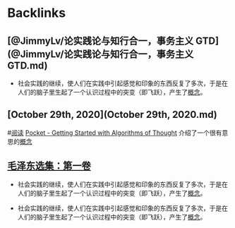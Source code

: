 
# Backlinks
## [@JimmyLv/论实践论与知行合一，事务主义 GTD](@JimmyLv/论实践论与知行合一，事务主义 GTD.md)
- 社会实践的继续，使人们在实践中引起感觉和印象的东西反复了多次，于是在人们的脑子里生起了一个认识过程中的突变（即飞跃），产生了[概念](概念.md)。

## [October 29th, 2020](October 29th, 2020.md)

#[阅读](阅读.md) [Pocket - Getting Started with Algorithms of Thought](https://app.getpocket.com/read/3056898025) 介绍了一个很有意思的[概念](概念.md)

## [毛泽东选集：第一卷](毛泽东选集：第一卷.md)
- 社会实践的继续，使人们在实践中引起感觉和印象的东西反复了多次，于是在人们的脑子里生起了一个认识过程中的突变（即飞跃），产生了[概念](概念.md)。

- 社会实践的继续，使人们在实践中引起感觉和印象的东西反复了多次，于是在人们的脑子里生起了一个认识过程中的突变（即飞跃），产生了[概念](概念.md)。


